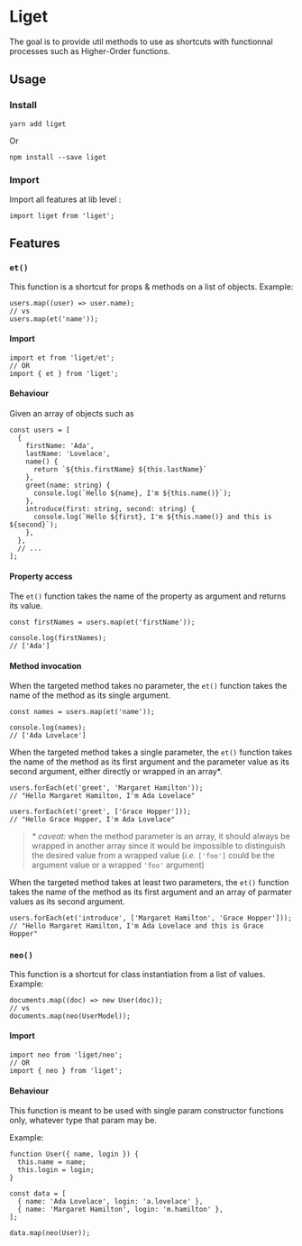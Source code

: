 # Liget

The goal is to provide util methods to use as shortcuts with functionnal processes such as Higher-Order functions.

## Usage

### Install

```
yarn add liget
```

Or

```
npm install --save liget
```

### Import

Import all features at lib level :

```JS
import liget from 'liget';
```

## Features

### `et()`

This function is a shortcut for props & methods on a list of objects. Example:

```JS
users.map((user) => user.name);
// vs
users.map(et('name'));
```

#### Import

```JS
import et from 'liget/et';
// OR
import { et } from 'liget';
```

#### Behaviour

Given an array of objects such as

```JS
const users = [
  {
    firstName: 'Ada',
    lastName: 'Lovelace',
    name() {
      return `${this.firstName} ${this.lastName}`
    },
    greet(name: string) {
      console.log(`Hello ${name}, I'm ${this.name()}`);
    },
    introduce(first: string, second: string) {
      console.log(`Hello ${first}, I'm ${this.name()} and this is ${second}`);
    },
  },
  // ...
];

```

#### Property access

The `et()` function takes the name of the property as argument and returns its value.

```JS
const firstNames = users.map(et('firstName'));

console.log(firstNames);
// ['Ada']
```

#### Method invocation

When the targeted method takes no parameter, the `et()` function takes the name of the method as its single argument.

```JS
const names = users.map(et('name'));

console.log(names);
// ['Ada Lovelace']
```

When the targeted method takes a single parameter, the `et()` function takes the name of the method as its first argument and the parameter value as its second argument, either directly or wrapped in an array\*.

```JS
users.forEach(et('greet', 'Margaret Hamilton'));
// "Hello Margaret Hamilton, I'm Ada Lovelace"

users.forEach(et('greet', ['Grace Hopper']));
// "Hello Grace Hopper, I'm Ada Lovelace"
```

> _\* caveat:_ when the method parameter is an array, it should always be wrapped in another array since it would be impossible to distinguish the desired value from a wrapped value (_i.e._ `['foo']` could be the argument value or a wrapped `'foo'` argument)

When the targeted method takes at least two parameters, the `et()` function takes the name of the method as its first argument and an array of parmater values as its second argument.

```JS
users.forEach(et('introduce', ['Margaret Hamilton', 'Grace Hopper']));
// "Hello Margaret Hamilton, I'm Ada Lovelace and this is Grace Hopper"
```

### `neo()`

This function is a shortcut for class instantiation from a list of values. Example:

```JS
documents.map((doc) => new User(doc));
// vs
documents.map(neo(UserModel));
```

#### Import

```JS
import neo from 'liget/neo';
// OR
import { neo } from 'liget';
```

#### Behaviour

This function is meant to be used with single param constructor functions only, whatever type that param may be.

Example:

```JS
function User({ name, login }) {
  this.name = name;
  this.login = login;
}

const data = [
  { name: 'Ada Lovelace', login: 'a.lovelace' },
  { name: 'Margaret Hamilton', login: 'm.hamilton' },
];

data.map(neo(User));
```
